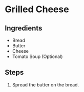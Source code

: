 # Grilled Cheese

## Ingredients
* Bread
* Butter
* Cheese
* Tomato Soup (Optional)

## Steps

1. Spread the butter on the bread.
